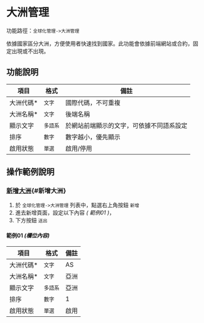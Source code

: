 #  大洲管理

功能路徑：`全球化管理->大洲管理`

依據國家區分大洲，方便使用者快速找到國家。此功能會依據前端網站或合約，固定出現或不出現。


##  功能說明

| 項目  | 格式 | 備註 |
|---|---|---|
|大洲代碼*|`文字`|國際代碼，不可重複|
|大洲名稱*|`文字`|後端名稱|
|顯示文字|`多語系`|於網站前端顯示的文字，可依據不同語系設定|
|排序|`數字`|數字越小，優先顯示|
|啟用狀態|`單選`|啟用/停用|


##  操作範例說明

### [新增大洲](/guide/world-continent#新增大洲){#新增大洲}

1. 於 `全球化管理->大洲管理` 列表中，點選右上角按鈕 `新增` 
2. 進去新增頁面，設定以下內容 _( 範例01 )_，
3. 下方按鈕 `送出`

#### 範例01 _(欄位內容)_

| 項目  | 格式 | 備註 |
|---|---|---|
|大洲代碼*|`文字`|AS|
|大洲名稱*|`文字`|亞洲|
|顯示文字|`多語系`|亞洲|
|排序|`數字`|1|
|啟用狀態|`單選`|啟用|

